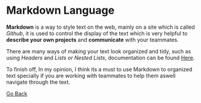 # Markdown Language

**Markdown** is a way to style text on the web, mainly on a site which is called _Github_, 
it is used to control the display of the text which is very helpful to __describe your own projects__ and __communicate__ with your teammates.

There are many ways of making your text look organized and tidy, such as using *Headers* and *Lists or Nested Lists*, documentation can be found [Here](https://docs.github.com/en/github/writing-on-github/getting-started-with-writing-and-formatting-on-github/basic-writing-and-formatting-syntax).

To finish off, In my opinion, I think its a must to use Markdown to organized text specially if you are working with teammates to help them aswell navigate through the text.



[Go Back](https://musaabshalaldeh.github.io/reading-notes/)